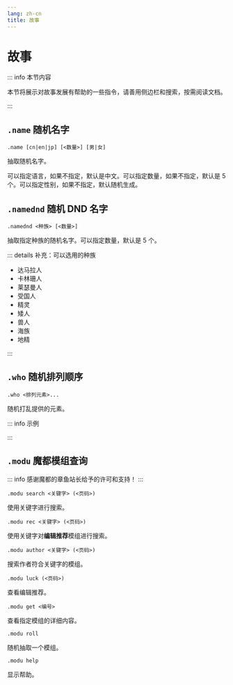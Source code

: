 ```yaml
---
lang: zh-cn
title: 故事
---
```


# 故事

::: info 本节内容

本节将展示对故事发展有帮助的一些指令，请善用侧边栏和搜索，按需阅读文档。

:::

## `.name` 随机名字

`.name [cn|en|jp] [<数量>] [男|女]`

抽取随机名字。

可以指定语言，如果不指定，默认是中文。可以指定数量，如果不指定，默认是 5 个。可以指定性别，如果不指定，默认随机生成。

## `.namednd` 随机 DND 名字

`.namednd <种族> [<数量>]`

抽取指定种族的随机名字。可以指定数量，默认是 5 个。

::: details 补充：可以选用的种族

- 达马拉人
- 卡林珊人
- 莱瑟曼人
- 受国人
- 精灵
- 矮人
- 兽人
- 海族
- 地精

:::

## `.who` 随机排列顺序

`.who <排列元素>...`

随机打乱提供的元素。

::: info 示例

<ChatBox :messages="[
{content: '.who 1 2 3 4 5 6 7 8 9', send: true},
{content: '打乱顺序: 9, 7, 6, 3, 1, 4, 8, 5, 2'},
]" />

:::

## `.modu` 魔都模组查询

::: info 感谢魔都的章鱼站长给予的许可和支持！
:::

`.modu search <关键字> (<页码>)`

使用关键字进行搜索。

`.modu rec <关键字> (<页码>)`

使用关键字对**编辑推荐**模组进行搜索。

`.modu author <关键字> (<页码>)`

搜索作者符合关键字的模组。

`.modu luck (<页码>)`

查看编辑推荐。

`.modu get <编号>`

查看指定模组的详细内容。

`.modu roll`

随机抽取一个模组。

`.modu help`

显示帮助。
